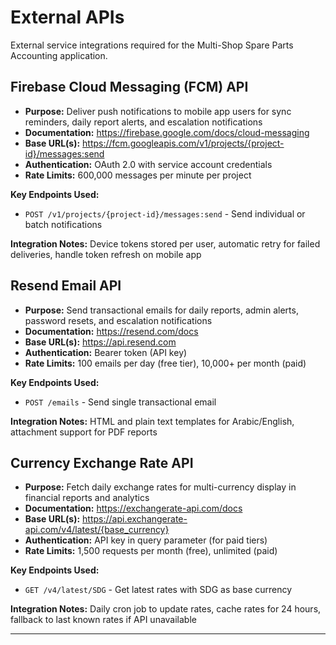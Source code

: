 # External APIs

External service integrations required for the Multi-Shop Spare Parts Accounting application.

## Firebase Cloud Messaging (FCM) API

- **Purpose:** Deliver push notifications to mobile app users for sync reminders, daily report alerts, and escalation notifications
- **Documentation:** https://firebase.google.com/docs/cloud-messaging
- **Base URL(s):** https://fcm.googleapis.com/v1/projects/{project-id}/messages:send
- **Authentication:** OAuth 2.0 with service account credentials
- **Rate Limits:** 600,000 messages per minute per project

**Key Endpoints Used:**
- `POST /v1/projects/{project-id}/messages:send` - Send individual or batch notifications

**Integration Notes:** Device tokens stored per user, automatic retry for failed deliveries, handle token refresh on mobile app

## Resend Email API

- **Purpose:** Send transactional emails for daily reports, admin alerts, password resets, and escalation notifications
- **Documentation:** https://resend.com/docs
- **Base URL(s):** https://api.resend.com
- **Authentication:** Bearer token (API key)
- **Rate Limits:** 100 emails per day (free tier), 10,000+ per month (paid)

**Key Endpoints Used:**
- `POST /emails` - Send single transactional email

**Integration Notes:** HTML and plain text templates for Arabic/English, attachment support for PDF reports

## Currency Exchange Rate API

- **Purpose:** Fetch daily exchange rates for multi-currency display in financial reports and analytics
- **Documentation:** https://exchangerate-api.com/docs
- **Base URL(s):** https://api.exchangerate-api.com/v4/latest/{base_currency}
- **Authentication:** API key in query parameter (for paid tiers)
- **Rate Limits:** 1,500 requests per month (free), unlimited (paid)

**Key Endpoints Used:**
- `GET /v4/latest/SDG` - Get latest rates with SDG as base currency

**Integration Notes:** Daily cron job to update rates, cache rates for 24 hours, fallback to last known rates if API unavailable

---

